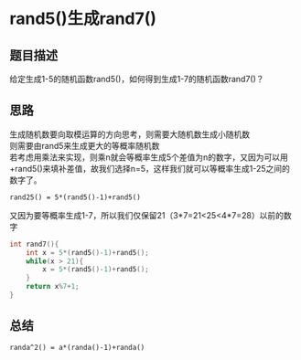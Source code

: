 # rand5()生成rand7()
## 题目描述
给定生成1-5的随机函数rand5()，如何得到生成1-7的随机函数rand7()？

## 思路
生成随机数要向取模运算的方向思考，则需要大随机数生成小随机数  
则需要由rand5来生成更大的等概率随机数  
若考虑用乘法来实现，则乘n就会等概率生成5个差值为n的数字，又因为可以用+rand5()来填补差值，故我们选择n=5，这样我们就可以等概率生成1-25之间的数字了。
```
rand25() = 5*(rand5()-1)+rand5()
```
又因为要等概率生成1-7，所以我们仅保留21（3\*7=21<25<4\*7=28）以前的数字  
```c
int rand7(){
    int x = 5*(rand5()-1)+rand5();
    while(x > 21){
        x = 5*(rand5()-1)+rand5();
    }
    return x%7+1;
}
```

## 总结
```
randa^2() = a*(randa()-1)+randa()  
```
